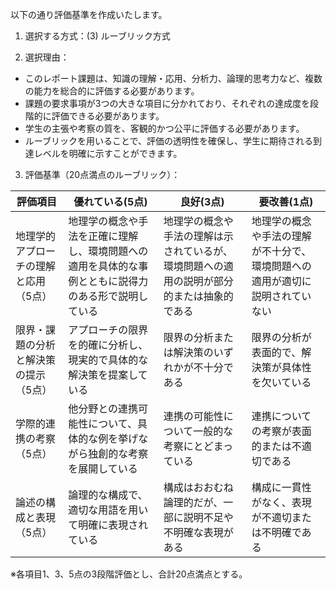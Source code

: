 以下の通り評価基準を作成いたします。

1. 選択する方式：(3) ルーブリック方式

2. 選択理由：
- このレポート課題は、知識の理解・応用、分析力、論理的思考力など、複数の能力を総合的に評価する必要があります。
- 課題の要求事項が3つの大きな項目に分かれており、それぞれの達成度を段階的に評価できる必要があります。
- 学生の主張や考察の質を、客観的かつ公平に評価する必要があります。
- ルーブリックを用いることで、評価の透明性を確保し、学生に期待される到達レベルを明確に示すことができます。

3. 評価基準（20点満点のルーブリック）：

| 評価項目 | 優れている(5点) | 良好(3点) | 要改善(1点) |
|----------|----------------|-----------|------------|
| 地理学的アプローチの理解と応用（5点） | 地理学の概念や手法を正確に理解し、環境問題への適用を具体的な事例とともに説得力のある形で説明している | 地理学の概念や手法の理解は示されているが、環境問題への適用の説明が部分的または抽象的である | 地理学の概念や手法の理解が不十分で、環境問題への適用が適切に説明されていない |
| 限界・課題の分析と解決策の提示（5点） | アプローチの限界を的確に分析し、現実的で具体的な解決策を提案している | 限界の分析または解決策のいずれかが不十分である | 限界の分析が表面的で、解決策が具体性を欠いている |
| 学際的連携の考察（5点） | 他分野との連携可能性について、具体的な例を挙げながら独創的な考察を展開している | 連携の可能性について一般的な考察にとどまっている | 連携についての考察が表面的または不適切である |
| 論述の構成と表現（5点） | 論理的な構成で、適切な用語を用いて明確に表現されている | 構成はおおむね論理的だが、一部に説明不足や不明確な表現がある | 構成に一貫性がなく、表現が不適切または不明確である |

※各項目1、3、5点の3段階評価とし、合計20点満点とする。